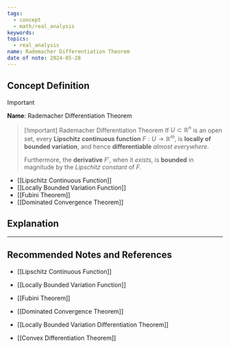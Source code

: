 ```yaml
---
tags:
  - concept
  - math/real_analysis
keywords: 
topics:
  - real_analysis
name: Rademacher Differentiation Theorem
date of note: 2024-05-28
---
```


## Concept Definition

>[!important]
>**Name**: Rademacher Differentiation Theorem

>[!important] Rademacher Differentiation Theorem
>If $U\subset \mathbb{R}^n$ is an open set, every **Lipschitz continuous function** $F: U\to \mathbb{R}^m$, is **locally of bounded variation**, and hence **differentiable** *almost everywhere*. 
>
>Furthermore,  the **derivative** $F'$, when it *exists*, is **bounded** in magnitude by the *Lipschitz constant* of $F$.

- [[Lipschitz Continuous Function]]
- [[Locally Bounded Variation Function]]
- [[Fubini Theorem]]
- [[Dominated Convergence Theorem]]


## Explanation





-----------
##  Recommended Notes and References

- [[Lipschitz Continuous Function]]
- [[Locally Bounded Variation Function]]
- [[Fubini Theorem]]
- [[Dominated Convergence Theorem]]

- [[Locally Bounded Variation Differentiation Theorem]]
- [[Convex Differentiation Theorem]]